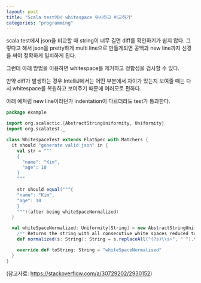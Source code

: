 ```yaml
---
layout: post
title: "Scala test에서 whitespace 무시하고 비교하기"
categories: "programming"
---
```


scala test에서 json을 비교할 때 string이 너무 길면 diff를 확인하기가 쉽지 않다. 그렇다고 해서 json을 pretty하게 multi line으로 만들게되면 공백과 new line까지 신경을 써야 정확하게 일치하게 된다.

그런데 아래 방법을 이용하면 whitespace를 제거하고 정합성을 검사할 수 있다.

만약 diff가 발생하는 경우 IntelliJ에서는 어떤 부분에서 차이가 있는지 보여줄 때는 다시 whitespace를 복원하고 보여주기 때문에 여러모로 편하다.

아래 예처럼  new line이라던가 indentation이 다르더라도 test가 통과한다.

```scala
package example

import org.scalactic.{AbstractStringUniformity, Uniformity}
import org.scalatest._

class WhitespaceTest extends FlatSpec with Matchers {
  it should "generate valid json" in {
    val str = """
    {
      "name": "Kim",
      "age": 10
    }
    """

    str should equal("""{
    "name": "Kim",
    "age": 10
    }
    """)(after being whiteSpaceNormalized)
  }

  val whiteSpaceNormalized: Uniformity[String] = new AbstractStringUniformity {
    /** Returns the string with all consecutive white spaces reduced to a single space. */
    def normalized(s: String): String = s.replaceAll("(?s)\\s+", " ").trim

    override def toString: String = "whiteSpaceNormalised"
  }
}
```

(참고자료: https://stackoverflow.com/a/30729202/2930152)
